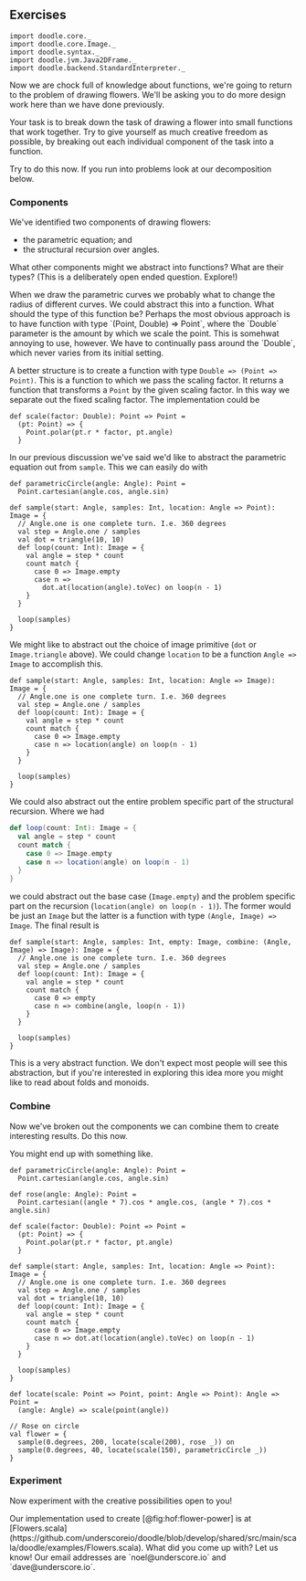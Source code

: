 ## Exercises

```tut:invisible
import doodle.core._
import doodle.core.Image._
import doodle.syntax._
import doodle.jvm.Java2DFrame._
import doodle.backend.StandardInterpreter._
```

Now we are chock full of knowledge about functions, we're going to return to the problem of drawing flowers. 
We'll be asking you to do more design work here than we have done previously.

Your task is to break down the task of drawing a flower into small functions that work together. 
Try to give yourself as much creative freedom as possible, by breaking out each individual component of the task into a function.

Try to do this now. If you run into problems look at our decomposition below.

### Components

We've identified two components of drawing flowers:

- the parametric equation; and
- the structural recursion over angles.

What other components might we abstract into functions? What are their types? (This is a deliberately open ended question. Explore!)

<div class="solution">
When we draw the parametric curves we probably what to change the radius of different curves.
We could abstract this into a function. 
What should the type of this function be? 
Perhaps the most obvious approach is to have function with type `(Point, Double) => Point`, where the `Double` parameter is the amount by which we scale the point. 
This is somehwat annoying to use, however. We have to continually pass around the `Double`, which never varies from its initial setting. 

A better structure is to create a function with type `Double => (Point => Point)`. 
This is a function to which we pass the scaling factor. 
It returns a function that transforms a `Point` by the given scaling factor. 
In this way we separate out the fixed scaling factor. The implementation could be

```tut:silent:book
def scale(factor: Double): Point => Point = 
  (pt: Point) => {
    Point.polar(pt.r * factor, pt.angle)
  }
```

In our previous discussion we've said we'd like to abstract the parametric equation out from `sample`. 
This we can easily do with

```tut:invisible
def parametricCircle(angle: Angle): Point =
  Point.cartesian(angle.cos, angle.sin)
```

```tut:silent:book
def sample(start: Angle, samples: Int, location: Angle => Point): Image = {
  // Angle.one is one complete turn. I.e. 360 degrees
  val step = Angle.one / samples
  val dot = triangle(10, 10)
  def loop(count: Int): Image = {
    val angle = step * count
    count match {
      case 0 => Image.empty
      case n =>
        dot.at(location(angle).toVec) on loop(n - 1)
    }
  }
  
  loop(samples)
}
```

We might like to abstract out the choice of image primitive (`dot` or `Image.triangle` above). 
We could change `location` to be a function `Angle => Image` to accomplish this. 

```tut:silent:book
def sample(start: Angle, samples: Int, location: Angle => Image): Image = {
  // Angle.one is one complete turn. I.e. 360 degrees
  val step = Angle.one / samples
  def loop(count: Int): Image = {
    val angle = step * count
    count match {
      case 0 => Image.empty
      case n => location(angle) on loop(n - 1)
    }
  }
  
  loop(samples)
}
```

We could also abstract out the entire problem specific part of the structural recursion. 
Where we had

```scala
def loop(count: Int): Image = {
  val angle = step * count
  count match {
    case 0 => Image.empty
    case n => location(angle) on loop(n - 1)
  }
}
```

we could abstract out the base case (`Image.empty`) and the problem specific part on the recursion (`location(angle) on loop(n - 1)`). The former would be just an `Image` but the latter is a function with type `(Angle, Image) => Image`. The final result is

```tut:silent:book
def sample(start: Angle, samples: Int, empty: Image, combine: (Angle, Image) => Image): Image = {
  // Angle.one is one complete turn. I.e. 360 degrees
  val step = Angle.one / samples
  def loop(count: Int): Image = {
    val angle = step * count
    count match {
      case 0 => empty
      case n => combine(angle, loop(n - 1))
    }
  }
  
  loop(samples)
}
```

This is a very abstract function. We don't expect most people will see this abstraction, but if you're interested in exploring this idea more you might like to read about folds and monoids.
</div>


### Combine

Now we've broken out the components we can combine them to create interesting results. Do this now.

<div class="solution">
You might end up with something like.

```tut:silent:book
def parametricCircle(angle: Angle): Point =
  Point.cartesian(angle.cos, angle.sin)
  
def rose(angle: Angle): Point =
  Point.cartesian((angle * 7).cos * angle.cos, (angle * 7).cos * angle.sin)

def scale(factor: Double): Point => Point = 
  (pt: Point) => {
    Point.polar(pt.r * factor, pt.angle)
  }

def sample(start: Angle, samples: Int, location: Angle => Point): Image = {
  // Angle.one is one complete turn. I.e. 360 degrees
  val step = Angle.one / samples
  val dot = triangle(10, 10)
  def loop(count: Int): Image = {
    val angle = step * count
    count match {
      case 0 => Image.empty
      case n => dot.at(location(angle).toVec) on loop(n - 1)
    }
  }
  
  loop(samples)
}

def locate(scale: Point => Point, point: Angle => Point): Angle => Point =
  (angle: Angle) => scale(point(angle))

// Rose on circle
val flower = {
  sample(0.degrees, 200, locate(scale(200), rose _)) on
  sample(0.degrees, 40, locate(scale(150), parametricCircle _)) 
}
```
</div>


### Experiment

Now experiment with the creative possibilities open to you!

<div class="solution">
Our implementation used to create [@fig:hof:flower-power] is at [Flowers.scala](https://github.com/underscoreio/doodle/blob/develop/shared/src/main/scala/doodle/examples/Flowers.scala). What did you come up with? Let us know! Our email addresses are `noel@underscore.io` and `dave@underscore.io`.
</div>
